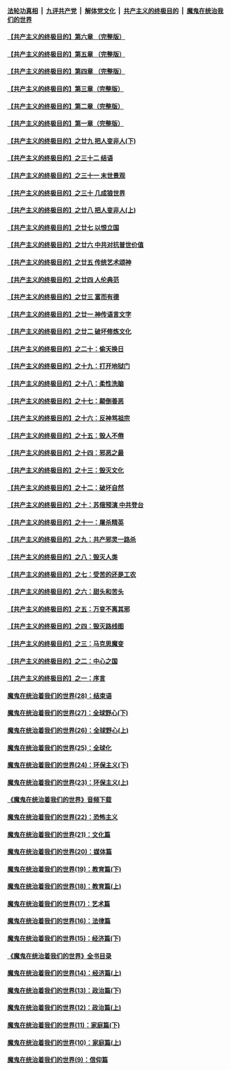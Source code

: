 

####  [法轮功真相](../../../../basic/blob/master/README.md?t=06160331) &nbsp;|&nbsp; [九评共产党](../../../../9ping.md/blob/master/README.md?t=06160331) &nbsp;|&nbsp; [解体党文化](../../../../jtdwh.md/blob/master/README.md?t=06160331)  &nbsp;|&nbsp; [共产主义的终极目的](../../../../gczydzjmd.md/blob/master/README.md?t=06160331) &nbsp;|&nbsp; [魔鬼在统治我们的世界](../../../../mgztzwmdsj.md/blob/master/README.md?t=06160331) 

#### [【共产主义的终极目的】第六章 （完整版）](../pages/nsc422/n11428913.md?t=06160331) 

#### [【共产主义的终极目的】第五章 （完整版）](../pages/nsc422/n11428912.md?t=06160331) 

#### [【共产主义的终极目的】第四章 （完整版）](../pages/nsc422/n11428907.md?t=06160331) 

#### [【共产主义的终极目的】第三章（完整版）](../pages/nsc422/n11428848.md?t=06160331) 

#### [【共产主义的终极目的】第二章（完整版）](../pages/nsc422/n11428831.md?t=06160331) 

#### [【共产主义的终极目的】第一章（完整版）](../pages/nsc422/n11417651.md?t=06160331) 

#### [【共产主义的终极目的】之廿九 把人变非人(下)](../pages/nsc422/n11344140.md?t=06160331) 

#### [【共产主义的终极目的】之三十二 结语](../pages/nsc422/n11360535.md?t=06160331) 

#### [【共产主义的终极目的】之三十一 末世景观](../pages/nsc422/n11351129.md?t=06160331) 

#### [【共产主义的终极目的】之三十 几成狼世界](../pages/nsc422/n11348280.md?t=06160331) 

#### [【共产主义的终极目的】之廿八 把人变非人(上)](../pages/nsc422/n11340492.md?t=06160331) 

#### [【共产主义的终极目的】之廿七 以恨立国](../pages/nsc422/n11336944.md?t=06160331) 

#### [【共产主义的终极目的】之廿六 中共对抗普世价值](../pages/nsc422/n11324785.md?t=06160331) 

#### [【共产主义的终极目的】之廿五 传统艺术颂神](../pages/nsc422/n11296396.md?t=06160331) 

#### [【共产主义的终极目的】之廿四 人伦典范](../pages/nsc422/n11296397.md?t=06160331) 

#### [【共产主义的终极目的】之廿三 富而有德](../pages/nsc422/n11283598.md?t=06160331) 

#### [【共产主义的终极目的】之廿一 神传语言文字](../pages/nsc422/n11263265.md?t=06160331) 

#### [【共产主义的终极目的】之廿二 破坏修炼文化](../pages/nsc422/n11245728.md?t=06160331) 

#### [【共产主义的终极目的】之二十：偷天换日](../pages/nsc422/n11238846.md?t=06160331) 

#### [【共产主义的终极目的】之十九：打开地狱门](../pages/nsc422/n11206376.md?t=06160331) 

#### [【共产主义的终极目的】之十八：柔性洗脑](../pages/nsc422/n11199994.md?t=06160331) 

#### [【共产主义的终极目的】之十七：颠倒善恶](../pages/nsc422/n11179782.md?t=06160331) 

#### [【共产主义的终极目的】之十六：反神骂祖宗](../pages/nsc422/n11166798.md?t=06160331) 

#### [【共产主义的终极目的】之十五：毁人不倦](../pages/nsc422/n11166792.md?t=06160331) 

#### [【共产主义的终极目的】之十四：邪恶之最](../pages/nsc422/n11150249.md?t=06160331) 

#### [【共产主义的终极目的】之十三：毁灭文化](../pages/nsc422/n11135227.md?t=06160331) 

#### [【共产主义的终极目的】之十二：破坏自然](../pages/nsc422/n11135214.md?t=06160331) 

#### [【共产主义的终极目的】之十：苏俄预演 中共登台](../pages/nsc422/n11118424.md?t=06160331) 

#### [【共产主义的终极目的】之十一：屠杀精英](../pages/nsc422/n11118442.md?t=06160331) 

#### [【共产主义的终极目的】之九：共产邪灵一路杀](../pages/nsc422/n11114139.md?t=06160331) 

#### [【共产主义的终极目的】之八：毁灭人类](../pages/nsc422/n11108503.md?t=06160331) 

#### [【共产主义的终极目的】之七：受苦的还是工农](../pages/nsc422/n11101809.md?t=06160331) 

#### [【共产主义的终极目的】之六：甜头和苦头](../pages/nsc422/n11096971.md?t=06160331) 

#### [【共产主义的终极目的】之五：万变不离其邪](../pages/nsc422/n11091285.md?t=06160331) 

#### [【共产主义的终极目的】之四：毁灭路线图](../pages/nsc422/n11086284.md?t=06160331) 

#### [【共产主义的终极目的】之三：马克思魔变](../pages/nsc422/n11061941.md?t=06160331) 

#### [【共产主义的终极目的】之二：中心之国](../pages/nsc422/n11047728.md?t=06160331) 

#### [【共产主义的终极目的】之一：序言](../pages/nsc422/n11086077.md?t=06160331) 

#### [魔鬼在统治着我们的世界(28)：结束语](../pages/nsc422/n10936246.md?t=06160331) 

#### [魔鬼在统治着我们的世界(27)：全球野心(下)](../pages/nsc422/n10928319.md?t=06160331) 

#### [魔鬼在统治着我们的世界(26)：全球野心(上)](../pages/nsc422/n10900318.md?t=06160331) 

#### [魔鬼在统治着我们的世界(25)：全球化](../pages/nsc422/n10788205.md?t=06160331) 

#### [魔鬼在统治着我们的世界(24)：环保主义(下)](../pages/nsc422/n10695307.md?t=06160331) 

#### [魔鬼在统治着我们的世界(23)：环保主义(上)](../pages/nsc422/n10688613.md?t=06160331) 

#### [《魔鬼在统治着我们的世界》音频下载](../pages/nsc422/n10635553.md?t=06160331) 

#### [魔鬼在统治着我们的世界(22)：恐怖主义](../pages/nsc422/n10614727.md?t=06160331) 

#### [魔鬼在统治着我们的世界(21)：文化篇](../pages/nsc422/n10597706.md?t=06160331) 

#### [魔鬼在统治着我们的世界(20)：媒体篇](../pages/nsc422/n10586579.md?t=06160331) 

#### [魔鬼在统治着我们的世界(19)：教育篇(下)](../pages/nsc422/n10564808.md?t=06160331) 

#### [魔鬼在统治着我们的世界(18)：教育篇(上)](../pages/nsc422/n10526970.md?t=06160331) 

#### [魔鬼在统治着我们的世界(17)：艺术篇](../pages/nsc422/n10499093.md?t=06160331) 

#### [魔鬼在统治着我们的世界(16)：法律篇](../pages/nsc422/n10485969.md?t=06160331) 

#### [魔鬼在统治着我们的世界(15)：经济篇(下)](../pages/nsc422/n10469975.md?t=06160331) 

#### [《魔鬼在统治着我们的世界》全书目录](../pages/nsc422/n10464261.md?t=06160331) 

#### [魔鬼在统治着我们的世界(14)：经济篇(上)](../pages/nsc422/n10457370.md?t=06160331) 

#### [魔鬼在统治着我们的世界(13)：政治篇(下)](../pages/nsc422/n10448270.md?t=06160331) 

#### [魔鬼在统治着我们的世界(12)：政治篇(上)](../pages/nsc422/n10444576.md?t=06160331) 

#### [魔鬼在统治着我们的世界(11)：家庭篇(下)](../pages/nsc422/n10440961.md?t=06160331) 

#### [魔鬼在统治着我们的世界(10)：家庭篇(上)](../pages/nsc422/n10435448.md?t=06160331) 

#### [魔鬼在统治着我们的世界(9)：信仰篇](../pages/nsc422/n10432159.md?t=06160331) 

